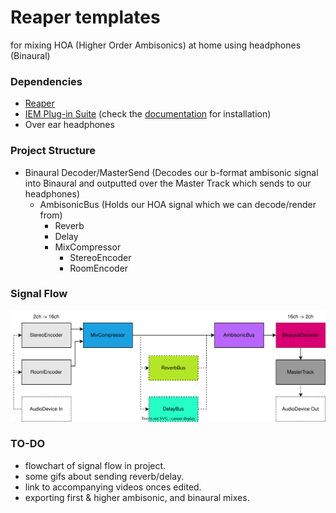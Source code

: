 # Reaper templates
 for mixing HOA (Higher Order Ambisonics) at home using headphones (Binaural)
 
 ### Dependencies
 
 + [Reaper](https://www.reaper.fm/download.php)
 + [IEM Plug-in Suite](https://plugins.iem.at/) (check the [documentation](https://plugins.iem.at/docs/installation/) for installation)
 + Over ear headphones

### Project Structure

+ Binaural Decoder/MasterSend (Decodes our b-format ambisonic signal into Binaural and outputted over the Master Track which sends to our headphones)
  + AmbisonicBus (Holds our HOA signal which we can decode/render from)
    + Reverb 
    + Delay
    + MixCompressor
      + StereoEncoder
      + RoomEncoder

### Signal Flow

![diagram](signal-flow.drawio.svg)

### TO-DO ###

+ flowchart of signal flow in project.
+ some gifs about sending reverb/delay.
+ link to accompanying videos onces edited.
+ exporting first & higher ambisonic, and binaural mixes.


